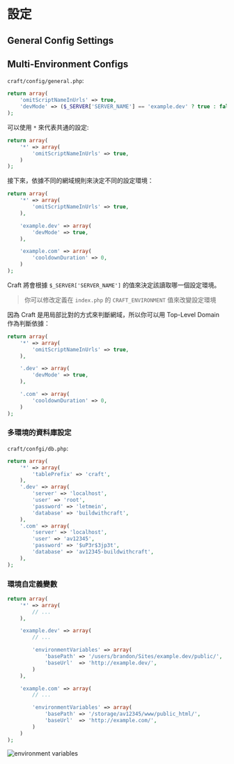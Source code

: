 # 設定

## General Config Settings

## Multi-Environment Configs

`craft/config/general.php`:

```php
return array(
    'omitScriptNameInUrls' => true,
    'devMode' => ($_SERVER['SERVER_NAME'] == 'example.dev' ? true : false),
);
```

可以使用 `*` 來代表共通的設定:

```php
return array(
    '*' => array(
        'omitScriptNameInUrls' => true,
    )
);
```

接下來，依據不同的網域規則來決定不同的設定環境：

```php
return array(
    '*' => array(
        'omitScriptNameInUrls' => true,
    ),

    'example.dev' => array(
        'devMode' => true,
    ),

    'example.com' => array(
        'cooldownDuration' => 0,
    )
);
```

Craft 將會根據 `$_SERVER['SERVER_NAME']` 的值來決定該讀取哪一個設定環境。

> 你可以修改定義在 `index.php` 的 `CRAFT_ENVIRONMENT` 值來改變設定環境

因為 Craft 是用局部比對的方式來判斷網域，所以你可以用 Top-Level Domain 作為判斷依據：

```php
return array(
    '*' => array(
        'omitScriptNameInUrls' => true,
    ),

    '.dev' => array(
        'devMode' => true,
    ),

    '.com' => array(
        'cooldownDuration' => 0,
    )
);
```

### 多環境的資料庫設定

`craft/confgi/db.php`:

```php
return array(
    '*' => array(
        'tablePrefix' => 'craft',
    ),
    '.dev' => array(
        'server' => 'localhost',
        'user' => 'root',
        'password' => 'letmein',
        'database' => 'buildwithcraft',
    ),
    '.com' => array(
        'server' => 'localhost',
        'user' => 'av12345',
        'password' => '$uP3r$3jp3t',
        'database' => 'av12345-buildwithcraft',
    ),
);
```

### 環境自定義變數

```php
return array(
    '*' => array(
        // ...
    ),

    'example.dev' => array(
        // ...

        'environmentVariables' => array(
            'basePath' => '/users/brandon/Sites/example.dev/public/',
            'baseUrl'  => 'http://example.dev/',
        )
    ),

    'example.com' => array(
        // ...

        'environmentVariables' => array(
            'basePath' => '/storage/av12345/www/public_html/',
            'baseUrl'  => 'http://example.com/',
        )
    )
);
```

![environment variables](http://buildwithcraft.com/assets/images/docs/_527xAUTO_crop_center-center/environment-variables.2x.png)